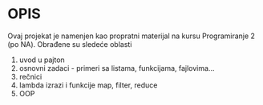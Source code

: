 # OPIS
Ovaj projekat je namenjen kao propratni materijal na kursu Programiranje 2 (po NA). Obrađene su sledeće oblasti
1. uvod u pajton
2. osnovni zadaci - primeri sa listama, funkcijama, fajlovima...
3. rečnici
4. lambda izrazi i funkcije map, filter, reduce
5. OOP




